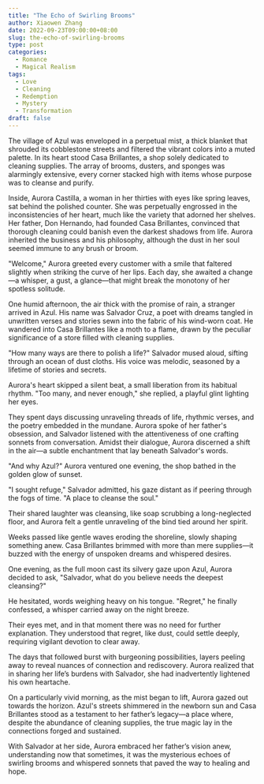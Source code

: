 ```yaml
---
title: "The Echo of Swirling Brooms"
author: Xiaowen Zhang
date: 2022-09-23T09:00:00+08:00
slug: the-echo-of-swirling-brooms
type: post
categories:
  - Romance
  - Magical Realism
tags:
  - Love
  - Cleaning
  - Redemption
  - Mystery
  - Transformation
draft: false
---
```


The village of Azul was enveloped in a perpetual mist, a thick blanket that shrouded its cobblestone streets and filtered the vibrant colors into a muted palette. In its heart stood Casa Brillantes, a shop solely dedicated to cleaning supplies. The array of brooms, dusters, and sponges was alarmingly extensive, every corner stacked high with items whose purpose was to cleanse and purify.

Inside, Aurora Castilla, a woman in her thirties with eyes like spring leaves, sat behind the polished counter. She was perpetually engrossed in the inconsistencies of her heart, much like the variety that adorned her shelves. Her father, Don Hernando, had founded Casa Brillantes, convinced that thorough cleaning could banish even the darkest shadows from life. Aurora inherited the business and his philosophy, although the dust in her soul seemed immune to any brush or broom.

"Welcome," Aurora greeted every customer with a smile that faltered slightly when striking the curve of her lips. Each day, she awaited a change—a whisper, a gust, a glance—that might break the monotony of her spotless solitude.

One humid afternoon, the air thick with the promise of rain, a stranger arrived in Azul. His name was Salvador Cruz, a poet with dreams tangled in unwritten verses and stories sewn into the fabric of his wind-worn coat. He wandered into Casa Brillantes like a moth to a flame, drawn by the peculiar significance of a store filled with cleaning supplies.

"How many ways are there to polish a life?" Salvador mused aloud, sifting through an ocean of dust cloths. His voice was melodic, seasoned by a lifetime of stories and secrets.

Aurora's heart skipped a silent beat, a small liberation from its habitual rhythm. "Too many, and never enough," she replied, a playful glint lighting her eyes.

They spent days discussing unraveling threads of life, rhythmic verses, and the poetry embedded in the mundane. Aurora spoke of her father's obsession, and Salvador listened with the attentiveness of one crafting sonnets from conversation. Amidst their dialogue, Aurora discerned a shift in the air—a subtle enchantment that lay beneath Salvador's words.

"And why Azul?" Aurora ventured one evening, the shop bathed in the golden glow of sunset.

"I sought refuge," Salvador admitted, his gaze distant as if peering through the fogs of time. "A place to cleanse the soul."

Their shared laughter was cleansing, like soap scrubbing a long-neglected floor, and Aurora felt a gentle unraveling of the bind tied around her spirit.

Weeks passed like gentle waves eroding the shoreline, slowly shaping something anew. Casa Brillantes brimmed with more than mere supplies—it buzzed with the energy of unspoken dreams and whispered desires.

One evening, as the full moon cast its silvery gaze upon Azul, Aurora decided to ask, "Salvador, what do you believe needs the deepest cleansing?"

He hesitated, words weighing heavy on his tongue. "Regret," he finally confessed, a whisper carried away on the night breeze.

Their eyes met, and in that moment there was no need for further explanation. They understood that regret, like dust, could settle deeply, requiring vigilant devotion to clear away.

The days that followed burst with burgeoning possibilities, layers peeling away to reveal nuances of connection and rediscovery. Aurora realized that in sharing her life’s burdens with Salvador, she had inadvertently lightened his own heartache.

On a particularly vivid morning, as the mist began to lift, Aurora gazed out towards the horizon. Azul's streets shimmered in the newborn sun and Casa Brillantes stood as a testament to her father’s legacy—a place where, despite the abundance of cleaning supplies, the true magic lay in the connections forged and sustained.

With Salvador at her side, Aurora embraced her father’s vision anew, understanding now that sometimes, it was the mysterious echoes of swirling brooms and whispered sonnets that paved the way to healing and hope.